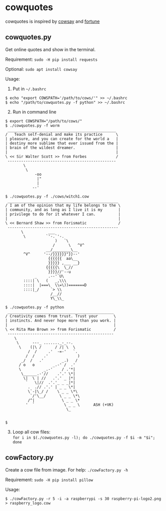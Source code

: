 # cowquotes
cowquotes is inspired by [cowsay](https://en.wikipedia.org/wiki/Cowsay) and [fortune](https://en.wikipedia.org/wiki/Fortune_\(Unix\))  

## cowquotes.py  

Get online quotes and show in the terminal.  

Requirement: 
`sudo -H pip install requests`  

Optional: 
`sudo apt install cowsay`  

Usage:  

1. Put in `~/.bashrc`  

```
$ echo "export COWSPATH='/path/to/cows/'" >> ~/.bashrc
$ echo "/path/to/cowquotes.py -f python" >> ~/.bashrc
```

2. Run in command line  

```
$ export COWSPATH="/path/to/cows/"
$ ./cowquotes.py -f worm
 ________________________________________________
/   Teach self-denial and make its practice      \
| pleasure, and you can create for the world a   |
| destiny more sublime that ever issued from the |
| brain of the wildest dreamer.                  |
|                                                |
\ << Sir Walter Scott >> from Forbes             /
 ------------------------------------------------
        \
         \
             -oo
              |"
              |
            --'

$ ./cowquotes.py -f ./cows/witch1.cow
 _________________________________________________
/ I am of the opinion that my life belongs to the \
| community, and as long as I live it is my       |
| privilege to do for it whatever I can.          |
|                                                 |
\ << Bernard Shaw >> from Forismatic              /
 -------------------------------------------------
       \           ___
        \         `'-.`'-.
                      )   `\
                     /      \   ^V^
                  __/________\__
        ^V^      '--/}}}}}}"}}--'
                   {{{{{{  aa\__
                   }}}}} ,___ __}
                  {{{{{\  \_//
                   }}}}//'--u
             _     .--'`U\
        ::::| \   (   _,\\\
        ::::|  |===\  \\=\))=======D
        ::::|_/     `> \\
                    /__//
                    Y\_\\_

$ ./cowquotes.py -f python
 _______________________________________________
/ Creativity comes from trust. Trust your       \
| instincts. And never hope more than you work. |
|                                               |
\ << Rita Mae Brown >> from Forismatic          /
 -----------------------------------------------
    \
     \      ---_ ......._-_--.
      \    (|\ /      / /| \  \
          /  /     .'  -=-'   `.
         /  /    .'             )
       _/  /   .'        _.)   /
      / o   o        _.-' /  .'
      \          _.-'    / .'*|
       \______.-'//    .'.' \*|
        \|  \ | //   .'.' _ |*|
         `   \|//  .'.'_ _ _|*|
          .  .// .'.' | _ _ \*|
          \`-|\_/ /    \ _ _ \*\
           `/'\__/      \ _ _ \*\
          /^|            \ _ _ \*
         '  `             \ _ _ \      ASH (+VK)
                           \_


$
```

3. Loop all cow files:  
`for i in $(./cowquotes.py -l); do ./cowquotes.py -f $i -m "$i"; done`  

## cowFactory.py  

Create a cow file from image. For help: `./cowFactory.py -h`  

Requirement: 
`sudo -H pip install pillow`  

Usage: 

```
$ ./cowFactory.py -r 5 -i -a raspberrypi -s 30 raspberry-pi-logo2.png > raspberry_logo.cow  
```

